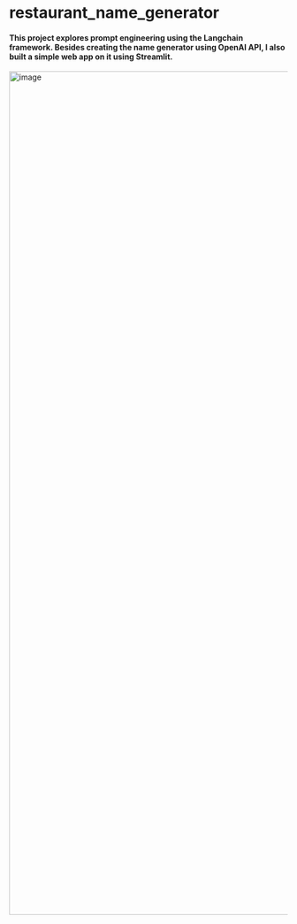 # restaurant_name_generator

#### This project explores prompt engineering using the Langchain framework. Besides creating the name generator using OpenAI API, I also built a simple web app on it using Streamlit. 

<img width="1525" alt="image" src="https://github.com/lkl2050/restaurant_name_generator/assets/10263993/8707221c-3063-4bbe-9f4d-70b31d732f8e">



